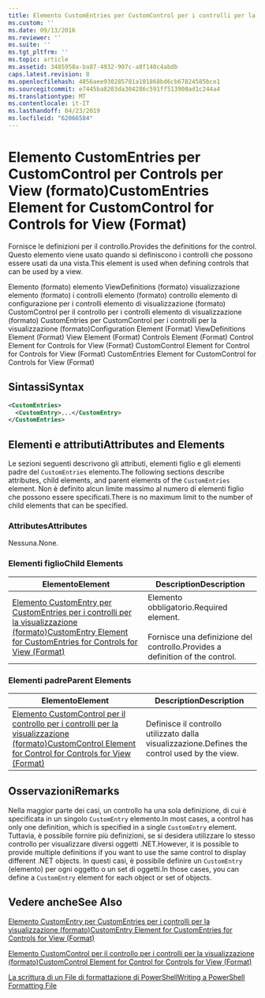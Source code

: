 ```yaml
---
title: Elemento CustomEntries per CustomControl per i controlli per la visualizzazione (formato) | Microsoft Docs
ms.custom: ''
ms.date: 09/13/2016
ms.reviewer: ''
ms.suite: ''
ms.tgt_pltfrm: ''
ms.topic: article
ms.assetid: 3485958a-ba87-4932-907c-a8f140c4abdb
caps.latest.revision: 8
ms.openlocfilehash: 4856aee930285781a101868bd6cb67824585bce1
ms.sourcegitcommit: e7445ba8203da304286c591ff513900ad1c244a4
ms.translationtype: MT
ms.contentlocale: it-IT
ms.lasthandoff: 04/23/2019
ms.locfileid: "62066584"
---
```

# <a name="customentries-element-for-customcontrol-for-controls-for-view-format"></a><span data-ttu-id="a1905-102">Elemento CustomEntries per CustomControl per Controls per View (formato)</span><span class="sxs-lookup"><span data-stu-id="a1905-102">CustomEntries Element for CustomControl for Controls for View (Format)</span></span>

<span data-ttu-id="a1905-103">Fornisce le definizioni per il controllo.</span><span class="sxs-lookup"><span data-stu-id="a1905-103">Provides the definitions for the control.</span></span> <span data-ttu-id="a1905-104">Questo elemento viene usato quando si definiscono i controlli che possono essere usati da una vista.</span><span class="sxs-lookup"><span data-stu-id="a1905-104">This element is used when defining controls that can be used by a view.</span></span>

<span data-ttu-id="a1905-105">Elemento (formato) elemento ViewDefinitions (formato) visualizzazione elemento (formato) i controlli elemento (formato) controllo elemento di configurazione per i controlli elemento di visualizzazione (formato) CustomControl per il controllo per i controlli elemento di visualizzazione (formato) CustomEntries per CustomControl per i controlli per la visualizzazione (formato)</span><span class="sxs-lookup"><span data-stu-id="a1905-105">Configuration Element (Format) ViewDefinitions Element (Format) View Element (Format) Controls Element (Format) Control Element for Controls for View (Format) CustomControl Element for Control for Controls for View (Format) CustomEntries Element for CustomControl for Controls for View (Format)</span></span>

## <a name="syntax"></a><span data-ttu-id="a1905-106">Sintassi</span><span class="sxs-lookup"><span data-stu-id="a1905-106">Syntax</span></span>

```xml
<CustomEntries>
  <CustomEntry>...</CustomEntry>
</CustomEntries>
```

## <a name="attributes-and-elements"></a><span data-ttu-id="a1905-107">Elementi e attributi</span><span class="sxs-lookup"><span data-stu-id="a1905-107">Attributes and Elements</span></span>

<span data-ttu-id="a1905-108">Le sezioni seguenti descrivono gli attributi, elementi figlio e gli elementi padre del `CustomEntries` elemento.</span><span class="sxs-lookup"><span data-stu-id="a1905-108">The following sections describe attributes, child elements, and parent elements of the `CustomEntries` element.</span></span> <span data-ttu-id="a1905-109">Non è definito alcun limite massimo al numero di elementi figlio che possono essere specificati.</span><span class="sxs-lookup"><span data-stu-id="a1905-109">There is no maximum limit to the number of child elements that can be specified.</span></span>

### <a name="attributes"></a><span data-ttu-id="a1905-110">Attributes</span><span class="sxs-lookup"><span data-stu-id="a1905-110">Attributes</span></span>

<span data-ttu-id="a1905-111">Nessuna.</span><span class="sxs-lookup"><span data-stu-id="a1905-111">None.</span></span>

### <a name="child-elements"></a><span data-ttu-id="a1905-112">Elementi figlio</span><span class="sxs-lookup"><span data-stu-id="a1905-112">Child Elements</span></span>

|<span data-ttu-id="a1905-113">Elemento</span><span class="sxs-lookup"><span data-stu-id="a1905-113">Element</span></span>|<span data-ttu-id="a1905-114">Description</span><span class="sxs-lookup"><span data-stu-id="a1905-114">Description</span></span>|
|-------------|-----------------|
|[<span data-ttu-id="a1905-115">Elemento CustomEntry per CustomEntries per i controlli per la visualizzazione (formato)</span><span class="sxs-lookup"><span data-stu-id="a1905-115">CustomEntry Element for CustomEntries for Controls for View (Format)</span></span>](./customentry-element-for-customentries-for-controls-for-view-format.md)|<span data-ttu-id="a1905-116">Elemento obbligatorio.</span><span class="sxs-lookup"><span data-stu-id="a1905-116">Required element.</span></span><br /><br /> <span data-ttu-id="a1905-117">Fornisce una definizione del controllo.</span><span class="sxs-lookup"><span data-stu-id="a1905-117">Provides a definition of the control.</span></span>|

### <a name="parent-elements"></a><span data-ttu-id="a1905-118">Elementi padre</span><span class="sxs-lookup"><span data-stu-id="a1905-118">Parent Elements</span></span>

|<span data-ttu-id="a1905-119">Elemento</span><span class="sxs-lookup"><span data-stu-id="a1905-119">Element</span></span>|<span data-ttu-id="a1905-120">Description</span><span class="sxs-lookup"><span data-stu-id="a1905-120">Description</span></span>|
|-------------|-----------------|
|[<span data-ttu-id="a1905-121">Elemento CustomControl per il controllo per i controlli per la visualizzazione (formato)</span><span class="sxs-lookup"><span data-stu-id="a1905-121">CustomControl Element for Control for Controls for View (Format)</span></span>](./customcontrol-element-for-control-for-controls-for-view-format.md)|<span data-ttu-id="a1905-122">Definisce il controllo utilizzato dalla visualizzazione.</span><span class="sxs-lookup"><span data-stu-id="a1905-122">Defines the control used by the view.</span></span>|

## <a name="remarks"></a><span data-ttu-id="a1905-123">Osservazioni</span><span class="sxs-lookup"><span data-stu-id="a1905-123">Remarks</span></span>

<span data-ttu-id="a1905-124">Nella maggior parte dei casi, un controllo ha una sola definizione, di cui è specificata in un singolo `CustomEntry` elemento.</span><span class="sxs-lookup"><span data-stu-id="a1905-124">In most cases, a control has only one definition, which is specified in a single `CustomEntry` element.</span></span> <span data-ttu-id="a1905-125">Tuttavia, è possibile fornire più definizioni, se si desidera utilizzare lo stesso controllo per visualizzare diversi oggetti .NET.</span><span class="sxs-lookup"><span data-stu-id="a1905-125">However, it is possible to provide multiple definitions if you want to use the same control to display different .NET objects.</span></span> <span data-ttu-id="a1905-126">In questi casi, è possibile definire un `CustomEntry` (elemento) per ogni oggetto o un set di oggetti.</span><span class="sxs-lookup"><span data-stu-id="a1905-126">In those cases, you can define a `CustomEntry` element for each object or set of objects.</span></span>

## <a name="see-also"></a><span data-ttu-id="a1905-127">Vedere anche</span><span class="sxs-lookup"><span data-stu-id="a1905-127">See Also</span></span>

[<span data-ttu-id="a1905-128">Elemento CustomEntry per CustomEntries per i controlli per la visualizzazione (formato)</span><span class="sxs-lookup"><span data-stu-id="a1905-128">CustomEntry Element for CustomEntries for Controls for View (Format)</span></span>](./customentry-element-for-customentries-for-controls-for-view-format.md)

[<span data-ttu-id="a1905-129">Elemento CustomControl per il controllo per i controlli per la visualizzazione (formato)</span><span class="sxs-lookup"><span data-stu-id="a1905-129">CustomControl Element for Control for Controls for View (Format)</span></span>](./customcontrol-element-for-control-for-controls-for-view-format.md)

[<span data-ttu-id="a1905-130">La scrittura di un File di formattazione di PowerShell</span><span class="sxs-lookup"><span data-stu-id="a1905-130">Writing a PowerShell Formatting File</span></span>](./writing-a-powershell-formatting-file.md)
